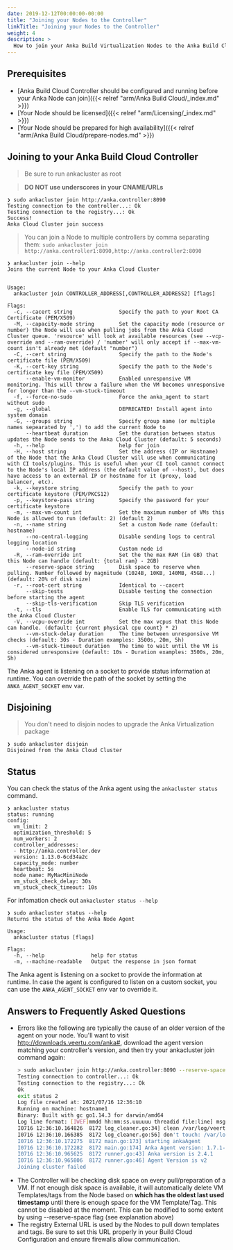 ```yaml
---
date: 2019-12-12T00:00:00-00:00
title: "Joining your Nodes to the Controller"
linkTitle: "Joining your Nodes to the Controller"
weight: 4
description: >
  How to join your Anka Build Virtualization Nodes to the Anka Build Cloud Controller
---
```


## Prerequisites

* [Anka Build Cloud Controller should be configured and running before your Anka Node can join]({{< relref "arm/Anka Build Cloud/_index.md" >}})
* [Your Node should be licensed]({{< relref "arm/Licensing/_index.md" >}})
* [Your Node should be prepared for high availability]({{< relref "arm/Anka Build Cloud/prepare-nodes.md" >}})
## Joining to your Anka Build Cloud Controller

> Be sure to run ankacluster as root

> **DO NOT use underscores in your CNAME/URLs**

```shell
❯ sudo ankacluster join http://anka.controller:8090
Testing connection to the controller...: Ok
Testing connection to the registry...: Ok
Success!
Anka Cloud Cluster join success
```

> You can join a Node to multiple controllers by comma separating them:
> `sudo ankacluster join http://anka.controller1:8090,http://anka.controller2:8090`

```shell
❯ ankacluster join --help
Joins the current Node to your Anka Cloud Cluster


Usage:
  ankacluster join CONTROLLER_ADDRESS[,CONTROLLER_ADDRESS2] [flags]

Flags:
  -c, --cacert string               Specify the path to your Root CA Certificate (PEM/X509)
  -M, --capacity-mode string        Set the capacity mode (resource or number) the Node will use when pulling jobs from the Anka Cloud Cluster queue. 'resource' will look at available resources (see --vcp-override and --ram-override) / 'number' will only accept if --max-vm-count isn't already met (default "number")
  -C, --cert string                 Specify the path to the Node's certificate file (PEM/X509)
  -K, --cert-key string             Specify the path to the Node's certificate key file (PEM/X509)
      --enable-vm-monitor           Enabled unresponsive VM monitoring. This will throw a failure when the VM becomes unresponsive for longer than the --vm-stuck-timeout
  -f, --force-no-sudo               Force the anka_agent to start without sudo
  -g, --global                      DEPRECATED! Install agent into system domain
  -G, --groups string               Specify group name (or multiple names sepearated by ',') to add the current Node to
      --heartbeat duration          Set the duration between status updates the Node sends to the Anka Cloud Cluster (default: 5 seconds)
  -h, --help                        help for join
  -H, --host string                 Set the address (IP or Hostname) of the Node that the Anka Cloud Cluster will use when communicating with CI tools/plugins. This is useful when your CI tool cannot connect to the Node's local IP address (the default value of --host), but does have access to an external IP or hostname for it (proxy, load balancer, etc).
  -k, --keystore string             Specify the path to your certificate keystore (PEM/PKCS12)
  -p, --keystore-pass string        Specify the password for your certificate keystore
  -m, --max-vm-count int            Set the maximum number of VMs this Node is allowed to run (default: 2) (default 2)
  -n, --name string                 Set a custom Node name (default: hostname)
      --no-central-logging          Disable sending logs to central logging location
      --node-id string              Custom node id
  -R, --ram-override int            Set the the max RAM (in GB) that this Node can handle (default: {total ram} - 2GB)
      --reserve-space string        Disk space to reserve when pulling. Number followed by magnitude (1024B, 10KB, 140MB, 45GB...) (default: 20% of disk size)
  -r, --root-cert string            Identical to --cacert
      --skip-tests                  Disable testing the connection before starting the agent
      --skip-tls-verification       Skip TLS verification
  -t, --tls                         Enable TLS for communicating with the Anka Cloud Cluster
  -V, --vcpu-override int           Set the max vcpus that this Node can handle. (default: {current physical cpu count} * 2)
      --vm-stuck-delay duration     The time between unresponsive VM checks (default: 30s - Duration examples: 3500s, 20m, 5h)
      --vm-stuck-timeout duration   The time to wait until the VM is considered unresponsive (default: 10s - Duration examples: 3500s, 20m, 5h)
  ```

The Anka agent is listening on a socket to provide status information at runtime.
You can override the path of the socket by setting the `ANKA_AGENT_SOCKET` env var.

## Disjoining

> You don't need to disjoin nodes to upgrade the Anka Virtualization package

```shell
❯ sudo ankacluster disjoin
Disjoined from the Anka Cloud Cluster
```

## Status

You can check the status of the Anka agent using the `ankacluster status` command.


```shell
❯ ankacluster status
status: running
config:
  vm_limit: 2
  optimization_threshold: 5
  num_workers: 2
  controller_addresses:
  - http://anka.controller.dev
  version: 1.13.0-6cd34a2c
  capacity_mode: number
  heartbeat: 5s
  node_name: MyMacMiniNode
  vm_stuck_check_delay: 30s
  vm_stuck_check_timeout: 10s
```

For infomation check out `ankacluster status --help`

```shell
❯ sudo ankacluster status --help
Returns the status of the Anka Node Agent

Usage:
  ankacluster status [flags]

Flags:
  -h, --help               help for status
  -m, --machine-readable   Output the response in json format
```

The Anka agent is listening on a socket to provide the information at runtime.
In case the agent is configured to listen on a custom socket, you can use the `ANKA_AGENT_SOCKET` env var to override it.

## Answers to Frequently Asked Questions

- Errors like the following are typically the cause of an older version of the agent on your node. You'll want to visit http://downloads.veertu.com/anka#, download the agent version matching your controller's version, and then try your ankacluster join command again:
    ```bash
    > sudo ankacluster join http://anka.controller:8090 --reserve-space 20GB
    Testing connection to controller...: Ok
    Testing connection to the registry...: Ok
    Ok
    exit status 2
    Log file created at: 2021/07/16 12:36:10
    Running on machine: hostname1
    Binary: Built with gc go1.14.3 for darwin/amd64
    Log line format: [IWEF]mmdd hh:mm:ss.uuuuuu threadid file:line] msg
    I0716 12:36:10.164826  8172 log_cleaner.go:34] clean /var/log/veertu/anka_agent*...
    I0716 12:36:10.166385  8172 log_cleaner.go:56] don't touch: /var/log/veertu/anka_agent.hostname1.root.log.INFO.20210716-123610.8172
    I0716 12:36:10.172275  8172 main.go:173] starting ankaAgent
    I0716 12:36:10.172282  8172 main.go:174] Anka Agent version: 1.7.1-9545c9f5
    I0716 12:36:10.965625  8172 runner.go:43] Anka version is 2.4.1
    I0716 12:36:10.965806  8172 runner.go:46] Agent Version is v2
    Joining cluster failed
    ```
- The Controller will be checking disk space on every pull/preparation of a VM. If not enough disk space is available, it will automatically delete VM Templates/tags from the Node based on **which has the oldest last used timestamp** until there is enough space for the VM Template/Tag. This cannot be disabled at the moment. This can be modified to some extent by using --reserve-space flag (see explanation above)
- The registry External URL is used by the Nodes to pull down templates and tags. Be sure to set this URL properly in your Build Cloud Configuration and ensure firewalls allow communication.

